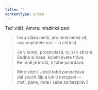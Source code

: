```yaml
---
title: ''
contentType: prose
---
```


Teď vidíš, Amore: mladinká paní

> tvou vládu nectí, pro mne nemá cit,  
> dva nepřátele má — a cítí klid.

> Je v sukni, prostovlasá, ty jsi v zbrani.  
> Sedne si bosa, kolem kvete tráva.  
> Ke mně je krutá, k tobě pohrdavá.

> Mne vězní. Jestli tobě ponechává  
> dál soucit šíp a luk ti nerezaví —  
> msti, pane, mne i sebe za bezpráví!
